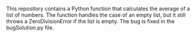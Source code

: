 This repository contains a Python function that calculates the average of a list of numbers. The function handles the case of an empty list, but it still throws a ZeroDivisionError if the list is empty. The bug is fixed in the bugSolution.py file.